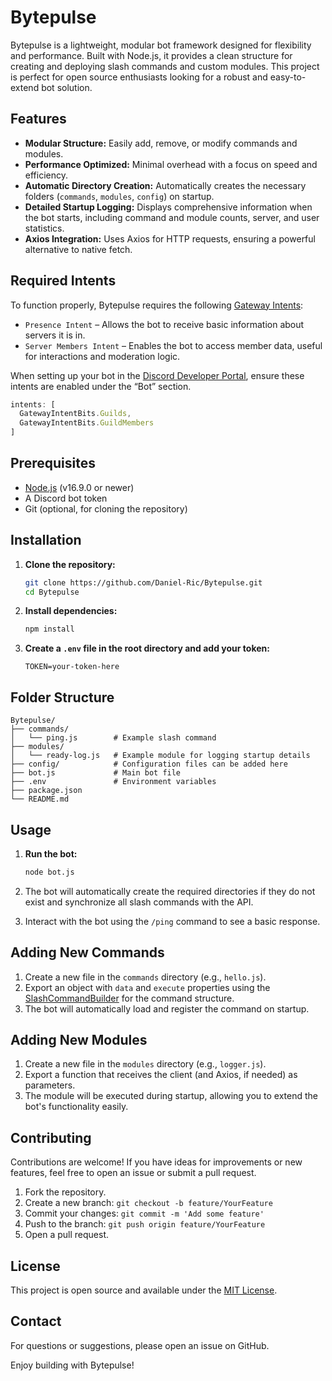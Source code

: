 
# Bytepulse

Bytepulse is a lightweight, modular bot framework designed for flexibility and performance. Built with Node.js, it provides a clean structure for creating and deploying slash commands and custom modules. This project is perfect for open source enthusiasts looking for a robust and easy-to-extend bot solution.

## Features

- **Modular Structure:** Easily add, remove, or modify commands and modules.
- **Performance Optimized:** Minimal overhead with a focus on speed and efficiency.
- **Automatic Directory Creation:** Automatically creates the necessary folders (`commands`, `modules`, `config`) on startup.
- **Detailed Startup Logging:** Displays comprehensive information when the bot starts, including command and module counts, server, and user statistics.
- **Axios Integration:** Uses Axios for HTTP requests, ensuring a powerful alternative to native fetch.

## Required Intents

To function properly, Bytepulse requires the following [Gateway Intents](https://discord.com/developers/docs/topics/gateway#gateway-intents):

- `Presence Intent` – Allows the bot to receive basic information about servers it is in.
- `Server Members Intent` – Enables the bot to access member data, useful for interactions and moderation logic.

When setting up your bot in the [Discord Developer Portal](https://discord.com/developers/applications), ensure these intents are enabled under the “Bot” section.

```js
intents: [
  GatewayIntentBits.Guilds,
  GatewayIntentBits.GuildMembers
]
```

## Prerequisites

- [Node.js](https://nodejs.org/) (v16.9.0 or newer)
- A Discord bot token
- Git (optional, for cloning the repository)

## Installation

1. **Clone the repository:**

   ```bash
   git clone https://github.com/Daniel-Ric/Bytepulse.git
   cd Bytepulse
   ```

2. **Install dependencies:**

   ```bash
   npm install
   ```

3. **Create a `.env` file in the root directory and add your token:**

   ```env
   TOKEN=your-token-here
   ```

## Folder Structure

```
Bytepulse/
├── commands/
│   └── ping.js        # Example slash command
├── modules/
│   └── ready-log.js   # Example module for logging startup details
├── config/            # Configuration files can be added here
├── bot.js             # Main bot file
├── .env               # Environment variables
├── package.json
└── README.md
```

## Usage

1. **Run the bot:**

   ```bash
   node bot.js
   ```

2. The bot will automatically create the required directories if they do not exist and synchronize all slash commands with the API.

3. Interact with the bot using the `/ping` command to see a basic response.

## Adding New Commands

1. Create a new file in the `commands` directory (e.g., `hello.js`).
2. Export an object with `data` and `execute` properties using the [SlashCommandBuilder](https://discord.js.org/#/docs/main/stable/class/SlashCommandBuilder) for the command structure.
3. The bot will automatically load and register the command on startup.

## Adding New Modules

1. Create a new file in the `modules` directory (e.g., `logger.js`).
2. Export a function that receives the client (and Axios, if needed) as parameters.
3. The module will be executed during startup, allowing you to extend the bot's functionality easily.

## Contributing

Contributions are welcome! If you have ideas for improvements or new features, feel free to open an issue or submit a pull request.

1. Fork the repository.
2. Create a new branch: `git checkout -b feature/YourFeature`
3. Commit your changes: `git commit -m 'Add some feature'`
4. Push to the branch: `git push origin feature/YourFeature`
5. Open a pull request.

## License

This project is open source and available under the [MIT License](LICENSE).

## Contact

For questions or suggestions, please open an issue on GitHub.

Enjoy building with Bytepulse!